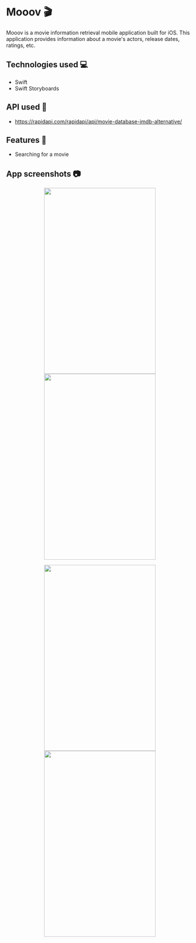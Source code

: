 # Mooov 🎬

Mooov is a movie information retrieval mobile application built for iOS. This application provides information about a movie's actors, release dates, ratings, etc.

## Technologies used 💻
- Swift
- Swift Storyboards

## API used 🔗
- https://rapidapi.com/rapidapi/api/movie-database-imdb-alternative/

## Features 📱
- Searching for a movie

## App screenshots 📷
<p align="center">
<img src="https://user-images.githubusercontent.com/100207221/155948923-945d9944-7564-42b9-b130-aa1542868b28.png" width="300" height="500" />
<img src="https://user-images.githubusercontent.com/100207221/155949042-eb9211f7-a751-4387-b5ca-31490771ef27.png" width="300" height="500" />
</p>
<p align="center">
<img src="https://user-images.githubusercontent.com/100207221/155949156-a578b86f-5ac0-4655-b25d-777d24d8baf2.png" width="300" height="500" />
<img src="https://user-images.githubusercontent.com/100207221/155949218-e02ec7b2-9f70-4568-8d1c-5a440ecf87ac.png" width="300" height="500" />
</p>
